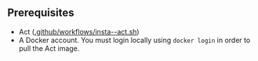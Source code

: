 ## Prerequisites

- Act ([.github/workflows/insta--act.sh](https://nektosact.com/))
- A Docker account. You must login locally using `docker login` in order to pull the Act image.
